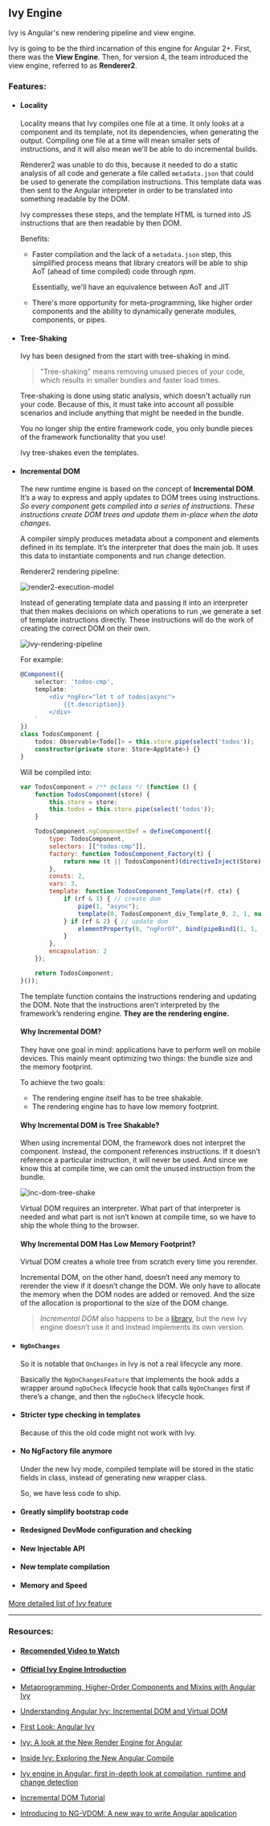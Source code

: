 ## Ivy Engine
Ivy is Angular's new rendering pipeline and view engine.

Ivy is going to be the third incarnation of this engine for Angular 2+. First, there was the __View Engine__. Then, for version 4, the team introduced the view engine, referred to as __Renderer2__.

### Features:
* #### Locality

    Locality means that Ivy compiles one file at a time. It only looks at a component and its template, not its dependencies, when generating the output. Compiling one file at a time will mean smaller sets of instructions, and it will also mean we'll be able to do incremental builds.

    Renderer2 was unable to do this, because it needed to do a static analysis of all code and generate a file called `metadata.json` that could be used to generate the compilation instructions. This template data was then sent to the Angular interpreter in order to be translated into something readable by the DOM.

    Ivy compresses these steps, and the template HTML is turned into JS instructions that are then readable by then DOM.

    Benefits:
    * Faster compilation and the lack of a `metadata.json` step, this simplified process means that library creators will be able to ship AoT (ahead of time compiled) code through _npm_.

        Essentially, we'll have an equivalence between AoT and JIT

    * There's more opportunity for meta-programming, like higher order components and the ability to dynamically generate modules, components, or pipes.

* #### Tree-Shaking

    Ivy has been designed from the start with tree-shaking in mind.

    > "Tree-shaking" means removing unused pieces of your code, which results in smaller bundles and faster load times.

    Tree-shaking is done using static analysis, which doesn't actually run your code. Because of this, it must take into account all possible scenarios and include anything that might be needed in the bundle.

    You no longer ship the entire framework code, you only bundle pieces of the framework functionality that you use!

    Ivy tree-shakes even the templates.

* #### Incremental DOM

    The new runtime engine is based on the concept of __Incremental DOM__. It’s a way to express and apply updates to DOM trees using instructions. _So every component gets compiled into a series of instructions. These instructions create DOM trees and update them in-place when the data changes._

    A compiler simply produces metadata about a component and elements defined in its template. It’s the interpreter that does the main job. It uses this data to instantiate components and run change detection.

    Renderer2 rendering pipeline:

    ![render2-execution-model](../images/ivy-execution-model.png)

    Instead of generating template data and passing it into an interpreter that then makes decisions on which operations to run ,we generate a set of template instructions directly. These instructions will do the work of creating the correct DOM on their own.

    ![ivy-rendering-pipeline](../images/ivy-rendering-pipeline.png)

    For example:
    ```typescript
    @Component({
        selector: 'todos-cmp',
        template: `
            <div *ngFor="let t of todos|async">
                {{t.description}}
            </div>
        `
    })
    class TodosComponent {
        todos: Observable<Todo[]> = this.store.pipe(select('todos'));
        constructor(private store: Store<AppState>) {}
    }
    ```

    Will be compiled into:
    ```javascript
    var TodosComponent = /** @class */ (function () {
        function TodosComponent(store) {
            this.store = store;
            this.todos = this.store.pipe(select('todos'));
        }

        TodosComponent.ngComponentDef = defineComponent({
            type: TodosComponent,
            selectors: [["todos-cmp"]],
            factory: function TodosComponent_Factory(t) {
                return new (t || TodosComponent)(directiveInject(Store));
            },
            consts: 2,
            vars: 3,
            template: function TodosComponent_Template(rf, ctx) {
                if (rf & 1) { // create dom
                    pipe(1, "async");
                    template(0, TodosComponent_div_Template_0, 2, 1, null, _c0);
                } if (rf & 2) { // update dom
                    elementProperty(0, "ngForOf", bind(pipeBind1(1, 1, ctx.todos)));
                }
            },
            encapsulation: 2
        });

        return TodosComponent;
    }());
    ```

    The template function contains the instructions rendering and updating the DOM. Note that the instructions aren’t interpreted by the framework’s rendering engine. __They are the rendering engine.__

    #### Why Incremental DOM?
    They have one goal in mind: applications have to perform well on mobile devices. This mainly meant optimizing two things: the bundle size and the memory footprint.

    To achieve the two goals:
    * The rendering engine itself has to be tree shakable.
    * The rendering engine has to have low memory footprint.

    #### Why Incremental DOM is Tree Shakable?
    When using incremental DOM, the framework does not interpret the component. Instead, the component references instructions. If it doesn’t reference a particular instruction, it will never be used. And since we know this at compile time, we can omit the unused instruction from the bundle.

    ![inc-dom-tree-shake](../images/inc-dom-tree-shake.png)

    Virtual DOM requires an interpreter. What part of that interpreter is needed and what part is not isn’t known at compile time, so we have to ship the whole thing to the browser.

    #### Why Incremental DOM Has Low Memory Footprint?
    Virtual DOM creates a whole tree from scratch every time you rerender.

    Incremental DOM, on the other hand, doesn’t need any memory to rerender the view if it doesn’t change the DOM. We only have to allocate the memory when the DOM nodes are added or removed. And the size of the allocation is proportional to the size of the DOM change.

    > _Incremental DOM_ also happens to be a [library](https://github.com/google/incremental-dom), but the new Ivy engine doesn’t use it and instead implements its own version.

* #### `NgOnChanges`

    So it is notable that `OnChanges` in Ivy is not a real lifecycle any more.

    Basically the `NgOnChangesFeature` that implements the hook adds a wrapper around `ngDoCheck` lifecycle hook that calls `NgOnChanges` first if there’s a change, and then the `ngDoCheck` lifecycle hook.

* #### Stricter type checking in templates

    Because of this the old code might not work with Ivy.

* #### No NgFactory file anymore

    Under the new Ivy mode, compiled template will be stored in the static fields in class, instead of generating new wrapper class.

    So, we have less code to ship.

* #### Greatly simplify bootstrap code

* #### Redesigned DevMode configuration and checking

* #### New Injectable API

* #### New template compilation

* #### Memory and Speed

[More detailed list of Ivy feature](https://herringtondarkholme.github.io/2018/02/19/angular-ivy/)

___

### Resources:

* #### [Recomended Video to Watch](https://www.youtube.com/watch?v=isb5Ef6yI48)

* #### [Official Ivy Engine Introduction](https://www.youtube.com/watch?v=dIxknqPOWms&feature=youtu.be&t=22m43s)

* [Metaprogramming, Higher-Order Components and Mixins with Angular Ivy](https://blog.nrwl.io/metaprogramming-higher-order-components-and-mixins-with-angular-ivy-75748fcbc310)

* [Understanding Angular Ivy: Incremental DOM and Virtual DOM](https://blog.nrwl.io/understanding-angular-ivy-incremental-dom-and-virtual-dom-243be844bf36)

* [First Look: Angular Ivy](https://dzone.com/articles/first-look-angular-ivy)

* [Ivy: A look at the New Render Engine for Angular](https://medium.com/js-imaginea/ivy-a-look-at-the-new-render-engine-for-angular-953bf3b4907a)

* [Inside Ivy: Exploring the New Angular Compile](https://blog.angularindepth.com/inside-ivy-exploring-the-new-angular-compiler-ebf85141cee1)

* [Ivy engine in Angular: first in-depth look at compilation, runtime and change detection](https://blog.angularindepth.com/ivy-engine-in-angular-first-in-depth-look-at-compilation-runtime-and-change-detection-876751edd9fd)

* [Incremental DOM Tutorial](https://medium.com/@azizhk/incremental-dom-tutorial-843530b0cb68)

* [Introducing to NG-VDOM: A new way to write Angular application](https://blog.angularindepth.com/introducing-to-ng-vdom-a-new-way-to-write-angular-application-60a3be805e59)
